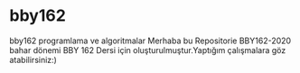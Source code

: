 # bby162
bby162  programlama ve algoritmalar
Merhaba bu Repositorie BBY162-2020 bahar dönemi BBY 162 Dersi için oluşturulmuştur.Yaptığım çalışmalara göz atabilirsiniz:)

